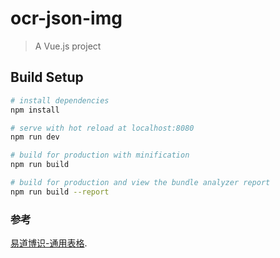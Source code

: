 # ocr-json-img

> A Vue.js project

## Build Setup

``` bash
# install dependencies
npm install

# serve with hot reload at localhost:8080
npm run dev

# build for production with minification
npm run build

# build for production and view the bundle analyzer report
npm run build --report
```
### 参考
[易道博识-通用表格](http://ai.exocr.com/v1_table_api.html?temp_code=306).